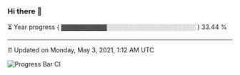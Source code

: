 ### Hi there 👋

⏳ Year progress { ▓▓▓▓▓▓▓▓▓▓░░░░░░░░░░░░░░░░░░░░ } 33.44 %

---

⏰ Updated on Monday, May 3, 2021, 1:12 AM UTC

![Progress Bar CI](https://github.com/arthurbuhl/arthurbuhl/workflows/Progress%20Bar%20CI/badge.svg)
